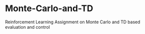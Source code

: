 # Monte-Carlo-and-TD
Reinforcement Learning Assignment on Monte Carlo and TD based evaluation and control
